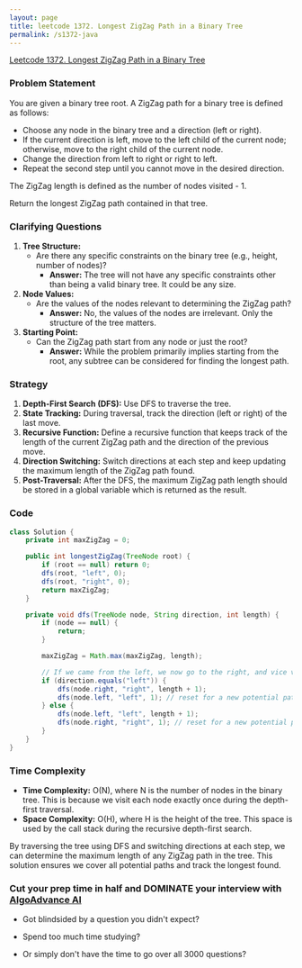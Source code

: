 ```yaml
---
layout: page
title: leetcode 1372. Longest ZigZag Path in a Binary Tree
permalink: /s1372-java
---
```

[Leetcode 1372. Longest ZigZag Path in a Binary Tree](https://algoadvance.github.io/algoadvance/l1372)
### Problem Statement

You are given a binary tree root. A ZigZag path for a binary tree is defined as follows:
- Choose any node in the binary tree and a direction (left or right).
- If the current direction is left, move to the left child of the current node; otherwise, move to the right child of the current node.
- Change the direction from left to right or right to left.
- Repeat the second step until you cannot move in the desired direction.

The ZigZag length is defined as the number of nodes visited - 1. 

Return the longest ZigZag path contained in that tree.

### Clarifying Questions
1. **Tree Structure:**
   - Are there any specific constraints on the binary tree (e.g., height, number of nodes)?
     - **Answer:** The tree will not have any specific constraints other than being a valid binary tree. It could be any size.
2. **Node Values:**
   - Are the values of the nodes relevant to determining the ZigZag path?
     - **Answer:** No, the values of the nodes are irrelevant. Only the structure of the tree matters.
3. **Starting Point:**
   - Can the ZigZag path start from any node or just the root?
     - **Answer:** While the problem primarily implies starting from the root, any subtree can be considered for finding the longest path.

### Strategy
1. **Depth-First Search (DFS):** Use DFS to traverse the tree.
2. **State Tracking:** During traversal, track the direction (left or right) of the last move.
3. **Recursive Function:** Define a recursive function that keeps track of the length of the current ZigZag path and the direction of the previous move.
4. **Direction Switching:** Switch directions at each step and keep updating the maximum length of the ZigZag path found.
5. **Post-Traversal:** After the DFS, the maximum ZigZag path length should be stored in a global variable which is returned as the result.

### Code
```java
class Solution {
    private int maxZigZag = 0;

    public int longestZigZag(TreeNode root) {
        if (root == null) return 0;
        dfs(root, "left", 0);
        dfs(root, "right", 0);
        return maxZigZag;
    }

    private void dfs(TreeNode node, String direction, int length) {
        if (node == null) {
            return;
        }

        maxZigZag = Math.max(maxZigZag, length);

        // If we came from the left, we now go to the right, and vice versa
        if (direction.equals("left")) {
            dfs(node.right, "right", length + 1);
            dfs(node.left, "left", 1); // reset for a new potential path
        } else {
            dfs(node.left, "left", length + 1);
            dfs(node.right, "right", 1); // reset for a new potential path
        }
    }
}
```

### Time Complexity
- **Time Complexity:** O(N), where N is the number of nodes in the binary tree. This is because we visit each node exactly once during the depth-first traversal.
- **Space Complexity:** O(H), where H is the height of the tree. This space is used by the call stack during the recursive depth-first search.

By traversing the tree using DFS and switching directions at each step, we can determine the maximum length of any ZigZag path in the tree. This solution ensures we cover all potential paths and track the longest found.


### Cut your prep time in half and DOMINATE your interview with [AlgoAdvance AI](https://algoAdvance.com)

- Got blindsided by a question you didn't expect?

- Spend too much time studying?

- Or simply don't have the time to go over all 3000 questions?

